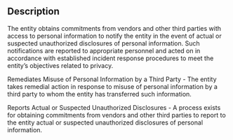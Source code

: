 ## Description

The entity obtains commitments from vendors and other third parties with access to personal information to notify the entity in the event of actual or suspected unauthorized disclosures of personal information. Such notifications are reported to appropriate personnel and acted on in accordance with established incident response procedures to meet the entity’s objectives related to privacy.

Remediates Misuse of Personal Information by a Third Party - The entity takes remedial action in response to misuse of personal information by a third party to whom the entity has transferred such information.

Reports Actual or Suspected Unauthorized Disclosures - A process exists for obtaining commitments from vendors and other third parties to report to the entity actual or suspected unauthorized disclosures of personal information.
